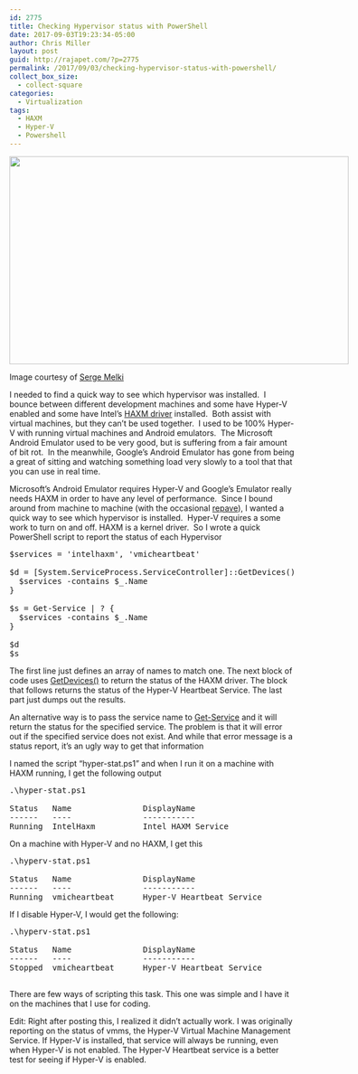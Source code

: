 ```yaml
---
id: 2775
title: Checking Hypervisor status with PowerShell
date: 2017-09-03T19:23:34-05:00
author: Chris Miller
layout: post
guid: http://rajapet.com/?p=2775
permalink: /2017/09/03/checking-hypervisor-status-with-powershell/
collect_box_size:
  - collect-square
categories:
  - Virtualization
tags:
  - HAXM
  - Hyper-V
  - Powershell
---
```

<div style="width: 610px" class="wp-caption alignnone">
  <img loading="lazy" class="size-medium" src="https://i2.wp.com/photos.smugmug.com/photos/i-Gg6pZTX/0/2727179c/M/i-Gg6pZTX-M.jpg?resize=600%2C368&#038;ssl=1" width="600" height="368" data-recalc-dims="1" />
  
  <p class="wp-caption-text">
    Image courtesy of <a href="https://www.flickr.com/photos/sergemelki/4662832317">Serge Melki</a>
  </p>
</div>

I needed to find a quick way to see which hypervisor was installed.  I bounce between different development machines and some have Hyper-V enabled and some have Intel&#8217;s [HAXM driver](https://software.intel.com/en-us/android/articles/intel-hardware-accelerated-execution-manager) installed.  Both assist with virtual machines, but they can&#8217;t be used together.  I used to be 100% Hyper-V with running virtual machines and Android emulators.  The Microsoft Android Emulator used to be very good, but is suffering from a fair amount of bit rot.  In the meanwhile, Google&#8217;s Android Emulator has gone from being a great of sitting and watching something load very slowly to a tool that that you can use in real time.

Microsoft&#8217;s Android Emulator requires Hyper-V and Google&#8217;s Emulator really needs HAXM in order to have any level of performance.  Since I bound around from machine to machine (with the occasional [repave](https://rajapet.com/2017/09/01/time-to-repave-slightly-my-work-machine/)), I wanted a quick way to see which hypervisor is installed.  Hyper-V requires a some work to turn on and off. HAXM is a kernel driver.  So I wrote a quick PowerShell script to report the status of each Hypervisor

<pre class="brush:ps">$services = 'intelhaxm', 'vmicheartbeat'

$d = [System.ServiceProcess.ServiceController]::GetDevices() | ? {
  $services -contains $_.Name
}

$s = Get-Service | ? {
  $services -contains $_.Name
}

$d
$s
</pre>

The first line just defines an array of names to match one. The next block of code uses [GetDevices()](https://msdn.microsoft.com/en-us/library/x5sy3z2a(v=vs.110).aspx) to return the status of the HAXM driver. The block that follows returns the status of the Hyper-V Heartbeat Service. The last part just dumps out the results.

An alternative way is to pass the service name to [Get-Service](https://technet.microsoft.com/en-us/library/ee176858.aspx) and it will return the status for the specified service. The problem is that it will error out if the specified service does not exist. And while that error message is a status report, it&#8217;s an ugly way to get that information

I named the script &#8220;hyper-stat.ps1&#8221; and when I run it on a machine with HAXM running, I get the following output

<pre>.\hyper-stat.ps1

Status   Name               DisplayName                           
------   ----               -----------                           
Running  IntelHaxm          Intel HAXM Service 
</pre>

On a machine with Hyper-V and no HAXM, I get this

<pre>.\hyperv-stat.ps1

Status   Name               DisplayName                           
------   ----               -----------                           
Running  vmicheartbeat      Hyper-V Heartbeat Service    
</pre>

If I disable Hyper-V, I would get the following:

<pre>.\hyperv-stat.ps1

Status   Name               DisplayName                           
------   ----               -----------                           
Stopped  vmicheartbeat      Hyper-V Heartbeat Service             

</pre>

There are few ways of scripting this task. This one was simple and I have it on the machines that I use for coding.

Edit: Right after posting this, I realized it didn&#8217;t actually work. I was originally reporting on the status of vmms, the Hyper-V Virtual Machine Management Service. If Hyper-V is installed, that service will always be running, even when Hyper-V is not enabled. The Hyper-V Heartbeat service is a better test for seeing if Hyper-V is enabled.